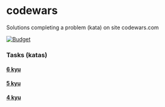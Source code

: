 # codewars
Solutions completing a problem (kata) on site codewars.com

[![Budget](https://www.codewars.com/users/ioannidisAlex/badges/large)](https://www.codewars.com/users/ioannidisAlex/badges/large)

### Tasks (katas)


#### [6 kyu](https://github.com/ioannidisAlex/codewars/tree/master/6-kyu)

#### [5 kyu](https://github.com/ioannidisAlex/codewars/tree/master/5-kyu)

#### [4 kyu](https://github.com/ioannidisAlex/codewars/tree/master/4-kyu)
